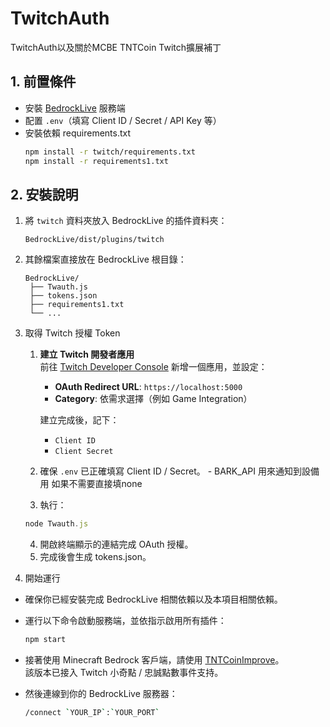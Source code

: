 # TwitchAuth
TwitchAuth以及關於MCBE TNTCoin Twitch擴展補丁


## 1. 前置條件
- 安裝 [BedrockLive](https://github.com/rqinix/BedrockLive) 服務端
- 配置 `.env`（填寫 Client ID / Secret / API Key 等）
- 安裝依賴 requirements.txt
  ```bash
  npm install -r twitch/requirements.txt
  npm install -r requirements1.txt
  ```
  
## 2. 安裝說明
1. 將 `twitch` 資料夾放入 BedrockLive 的插件資料夾：
   ```text
   BedrockLive/dist/plugins/twitch
   ```
   
2.	其餘檔案直接放在 BedrockLive 根目錄：
    ```
    BedrockLive/
     ├── Twauth.js
     ├── tokens.json
     ├── requirements1.txt
     └── ...
    ```
3. 取得 Twitch 授權 Token
   1. **建立 Twitch 開發者應用**  
      前往 [Twitch Developer Console](https://dev.twitch.tv/console/apps) 新增一個應用，並設定：
      - **OAuth Redirect URL**: `https://localhost:5000`
      - **Category**: 依需求選擇（例如 Game Integration）

      建立完成後，記下：
      - `Client ID`
      - `Client Secret`
	 2.	確保 `.env` 已正確填寫 Client ID / Secret。
       - BARK_API 用來通知到設備用 如果不需要直接填none	
	 4.	執行：
      ```js
      node Twauth.js
      ```
     4.	開啟終端顯示的連結完成 OAuth 授權。
	 5.	完成後會生成 tokens.json。

 4. 開始運行

   - 確保你已經安裝完成 BedrockLive 相關依賴以及本項目相關依賴。
   - 運行以下命令啟動服務端，並依指示啟用所有插件：
     ```bash
     npm start
     ```
   - 接著使用 Minecraft Bedrock 客戶端，請使用 [TNTCoinImprove](https://github.com/TwhomeGH/TNTCoinImprove)。  
     該版本已接入 Twitch 小奇點 / 忠誠點數事件支持。

   - 然後連線到你的 BedrockLive 服務器：
     ```bash
     /connect `YOUR_IP`:`YOUR_PORT`
     ```
